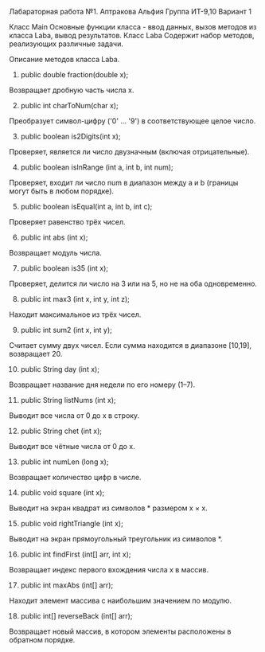 Лабараторная работа №1.
Аптракова Альфия
Группа ИТ-9,10
Вариант 1

 Класс Main
Основные функции класса - ввод данных, вызов методов из класса Laba, вывод результатов.
 Класс Laba
Содержит набор методов, реализующих различные задачи.

Описание методов класса Laba.
1) public double fraction(double x);

Возвращает дробную часть числа x.

2) public int charToNum(char x);

Преобразует символ-цифру ('0' … '9') в соответствующее целое число.

3) public boolean is2Digits(int x);

Проверяет, является ли число двузначным (включая отрицательные).

4) public boolean isInRange (int a, int b, int num);

Проверяет, входит ли число num в диапазон между a и b (границы могут быть в любом порядке).

5) public boolean isEqual(int a, int b, int c);

Проверяет равенство трёх чисел.

6) public int abs (int x);

Возвращает модуль числа.

7) public boolean is35 (int x);

Проверяет, делится ли число на 3 или на 5, но не на оба одновременно.

8) public int max3 (int x, int y, int z);

Находит максимальное из трёх чисел.

9) public int sum2 (int x, int y);

Считает сумму двух чисел. Если сумма находится в диапазоне [10,19], возвращает 20.

10) public String day (int x);

Возвращает название дня недели по его номеру (1–7).

11) public String listNums (int x);

Выводит все числа от 0 до x в строку.

12) public String chet (int x);

Выводит все чётные числа от 0 до x.

13) public int numLen (long x);

Возвращает количество цифр в числе.

14)  public void square (int x);

Выводит на экран квадрат из символов * размером x × x.

15)  public void rightTriangle (int x);

Выводит на экран прямоугольный треугольник из символов *.

16)  public int findFirst (int[] arr, int x);

Возвращает индекс первого вхождения числа x в массив.

17)  public int maxAbs (int[] arr);

Находит элемент массива с наибольшим значением по модулю.

18)  public int[] reverseBack (int[] arr);

Возвращает новый массив, в котором элементы расположены в обратном порядке.
